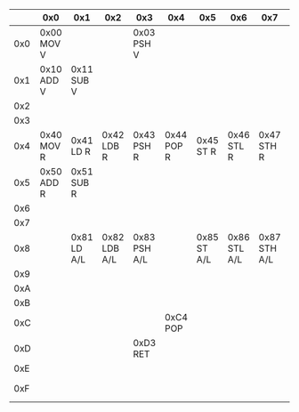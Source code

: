 |     | 0x0 | 0x1 | 0x2 | 0x3 | 0x4 | 0x5 | 0x6 | 0x7 | 0x8 | 0x9 | 0xA | 0xB | 0xC | 0xD | 0xE | 0xF |
| --- | --- | --- | --- | --- | --- | --- | --- | --- | --- | --- | --- | --- | --- | --- | --- | --- |
| 0x0 | 0x00<br/>MOV V |   |   | 0x03<br/>PSH V |   |   |   |   | 0x08<br/>CMP V |   |   |   |   |   |   |   |
| 0x1 | 0x10<br/>ADD V | 0x11<br/>SUB V |   |   |   |   |   |   |   |   |   |   |   |   |   |   |
| 0x2 |   |   |   |   |   |   |   |   |   |   |   |   |   |   |   |   |
| 0x3 |   |   |   |   |   |   |   |   |   |   |   |   |   |   |   |   |
| 0x4 | 0x40<br/>MOV R | 0x41<br/>LD R | 0x42<br/>LDB R | 0x43<br/>PSH R | 0x44<br/>POP R | 0x45<br/>ST R | 0x46<br/>STL R | 0x47<br/>STH R | 0x48<br/>CMP R |   |   |   |   |   |   |   |
| 0x5 | 0x50<br/>ADD R | 0x51<br/>SUB R |   |   |   |   |   |   |   |   |   |   |   |   |   |   |
| 0x6 |   |   |   |   |   |   |   |   |   |   |   |   |   |   |   |   |
| 0x7 |   |   |   |   |   |   |   |   |   |   |   |   |   |   |   |   |
| 0x8 |   | 0x81<br/>LD A/L | 0x82<br/>LDB A/L | 0x83<br/>PSH A/L |   | 0x85<br/>ST A/L | 0x86<br/>STL A/L | 0x87<br/>STH A/L |   | 0x89<br/>BEQ A/L | 0x8A<br/>BGT A/L | 0x8B<br/>BLT A/L | 0x8C<br/>BOF A/L | 0x8D<br/>BNE A/L | 0x8E<br/>JMP A/L | 0x8F<br/>JSR A/L |
| 0x9 |   |   |   |   |   |   |   |   |   |   |   |   |   |   |   |   |
| 0xA |   |   |   |   |   |   |   |   |   |   |   |   |   |   |   |   |
| 0xB |   |   |   |   |   |   |   |   |   |   |   |   |   |   |   |   |
| 0xC |   |   |   |   | 0xC4<br/>POP  |   |   |   |   |   |   |   |   |   |   |   |
| 0xD |   |   |   | 0xD3<br/>RET  |   |   |   |   |   |   |   |   |   |   |   |   |
| 0xE |   |   |   |   |   |   |   |   |   |   |   |   |   |   |   |   |
| 0xF |   |   |   |   |   |   |   |   |   |   |   |   |   |   | 0xFE<br/>HLT  | 0xFF<br/>NOP  |
